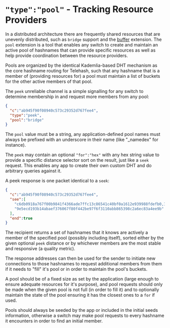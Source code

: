 # `"type":"pool"` - Tracking Resource Providers

In a distributed architecture there are frequently shared resources that are unevenly distributed, such as `bridge` support and the [buffer](buffer.md) extension. The `pool` extension is a tool that enables any switch to create and maintain an active pool of hashnames that can provide specific resources as well as help provide coordination between the resource providers.

Pools are organized by the identical Kademlia-based DHT mechanism as the core hashname routing for Telehash, such that any hashname that is a member of (providing resources for) a pool must maintain a list of buckets for the other active members of that pool.

The `peek` unreliable channel is a simple signalling for any switch to determine membership in and request more members from any pool:

```json
{
  "c":"ab945f90f08940c573c29352d767fee4",
  "type":"peek",
  "pool":"bridge"
}
```

The `pool` value must be a string, any application-defined pool names must always be prefixed with an underscore in their name (like "_namedex" for instance).

The `peek` may contain an optional `"for":"hex"` with any hex string value to provide a specific distance selector sort on the result, just like a `seek` request.  This enables any app to create their own custom DHT and do arbitrary queries against it.

A peek response is one packet identical to a `seek`:

```json
{
  "c":"ab945f90f08940c573c29352d767fee4",
  "see":[
    "c6db0918a767f00b9841f4366ade7ffc13c86541c40bf0a1612e939988fdefb0,184.96.145.75,59474",
    "9e5ecd193b14abaef376067f80f442be97f6f3110abb865398c2a6ec83a4ee9b"
  ],
  "end":true
}
```

The recipient returns a set of hashnames that it knows are actively a member of the specified pool (possibly including itself), sorted either by the given optional `peek` distance or by whichever members are the most stable and responsive (a quality metric).

The response addresses can then be used for the sender to initiate new connections to those hashnames to request additional members from them if it needs to "fill" it's pool or in order to maintain the pool's buckets.

A pool should be of a fixed size as set by the application (large enough to ensure adequate resources for it's purpose), and pool requests should only be made when the given pool is not full (in order to fill it) and to optionally maintain the state of the pool ensuring it has the closest ones to a `for` if used.

Pools should always be seeded by the app or included in the initial seeds information, otherwise a switch may make pool requests to every hashname it encounters in order to find an initial member.